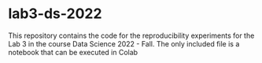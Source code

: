 # lab3-ds-2022
This repository contains the code for the reproducibility experiments for the Lab 3 in the course Data Science 2022 - Fall. The only included file is a notebook that can be executed in Colab
